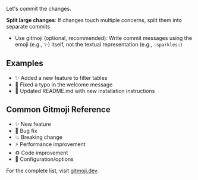 Let's commit the changes.

**Split large changes**: If changes touch multiple concerns, split them into separate commits

- Use gitmoji (optional, recommended): Write commit messages using the emoji (e.g., ✨) itself, not the textual representation (e.g., `:sparkles:`)

## Examples

- ✨ Added a new feature to filter tables
- 🐛 Fixed a typo in the welcome message
- 📝 Updated README.md with new installation instructions

## Common Gitmoji Reference

- ✨ New feature
- 🐛 Bug fix
- 💥 Breaking change
- ⚡ Performance improvement
- ♻️ Code improvement
- 🔧 Configuration/options

For the complete list, visit [gitmoji.dev](https://gitmoji.dev/).
